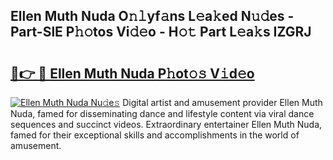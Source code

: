 ## Ellen Muth Nuda O𝚗𝚕yf𝚊ns L𝚎a𝚔ed N𝚞𝚍es - Part-SlE P𝚑𝚘tos Vi𝚍𝚎o - H𝚘𝚝 Part L𝚎a𝚔s IZGRJ

# <h2><a href="http://kfdb31.oniu.top/?m=Ellen+Muth+Nuda">🔗👉 🔴 Ellen Muth Nuda P𝚑ot𝚘𝚜 V𝚒d𝚎o</a></h2>

[![Ellen Muth Nuda Nu𝚍e𝚜](https://i.imgur.com/0qMVB7G.gif)](http://kfdb31.oniu.top/?m=Ellen+Muth+Nuda)
Digital artist and amusement provider Ellen Muth Nuda, famed for disseminating dance and lifestyle content via viral dance sequences and succinct videos. Extraordinary entertainer Ellen Muth Nuda, famed for their exceptional skills and accomplishments in the world of amusement.  
